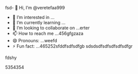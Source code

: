 fsd- 👋 Hi, I’m @veretefaa999
- 👀 I’m interested in ...
- 🌱 I’m currently learning ...
- 💞️ I’m looking to collaborate on ...erter
- 📫 How to reach me ...456gfgzaza
- 😄 Pronouns: ...weefd
- ⚡ Fun fact: ...465252sfddfsdfsdfgb
sdsdsdfsdfsdfsdfsdfgr
<!---dfdfgdfsd66dgj26132
veretefaa/veretefaa is a ✨ special ✨ repository because its `README.md3545` (t456his file) appears on your GitHub profile.
You can click the Preview link to take a look at your changes.
--->fdshy
5354354
